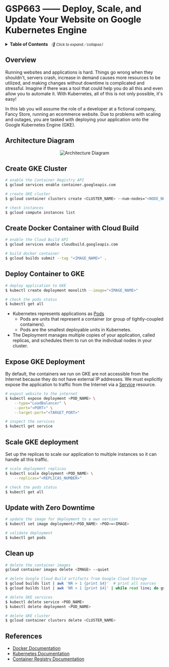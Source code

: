 # GSP663 —— Deploy, Scale, and Update Your Website on Google Kubernetes Engine

<details>
  <summary>
    <strong>Table of Contents</strong>
    <small><em>（🔎 Click to expand／collapse）</em></small>
  </summary>

- [Overview](#overview)
- [Architecture Diagram](#architecture-diagram)
- [Create GKE Cluster](#create-gke-cluster)
- [Create Docker Container with Cloud Build](#create-docker-container-with-cloud-build)
- [Deploy Container to GKE](#deploy-container-to-gke)
- [Expose GKE Deployment](#expose-gke-deployment)
- [Scale GKE deployment](#scale-gke-deployment)
- [Update with Zero Downtime](#update-with-zero-downtime)
- [Clean up](#clean-up)
- [References](#references)

</details>

## Overview

Running websites and applications is hard. Things go wrong when they shouldn't, servers crash, increase in demand causes more resources to be utilized, and making changes without downtime is complicated and stressful. Imagine if there was a tool that could help you do all this and even allow you to automate it. With Kubernetes, all of this is not only possible, it's easy!

In this lab you will assume the role of a developer at a fictional company, Fancy Store, running an ecommerce website. Due to problems with scaling and outages, you are tasked with deploying your application onto the Google Kubernetes Engine (GKE).

## Architecture Diagram

<div align="center">
  <img src="https://i.imgur.com/DmyTiM9.png" alt="Architecture Diagram">
</div>

## Create GKE Cluster

```bash
# enable the Container Registry API
$ gcloud services enable container.googleapis.com

# create GKE cluster
$ gcloud container clusters create <CLUSTER_NAME> --num-nodes="<NODE_NUMBER>"

# check instances
$ gcloud compute instances list
```

## Create Docker Container with Cloud Build

```bash
# enable the Cloud Build API
$ gcloud services enable cloudbuild.googleapis.com

# build docker container
$ gcloud builds submit --tag "<IMAGE_NAME>" .
```

## Deploy Container to GKE

```bash
# deploy application to GKE
$ kubectl create deployment monolith --image="<IMAGE_NAME>"

# check the pods status
$ kubectl get all
```

- Kubernetes represents applications as [Pods](https://kubernetes.io/docs/concepts/workloads/pods/)
  - Pods are units that represent a container (or group of tightly-coupled containers).
  - Pods are the smallest deployable units in Kubernetes.
- The Deployment manages multiple copies of your application, called replicas, and schedules them to run on the individual nodes in your cluster.

## Expose GKE Deployment

By default, the containers we run on GKE are not accessible from the Internet because they do not have external IP addresses. We must explicitly expose the application to traffic from the Internet via a [Service](https://kubernetes.io/docs/concepts/services-networking/service/) resource.

```bash
# expost website to the internet
$ kubectl expose deployment <POD_NAME> \
    --type="LoadBalancer" \
    --port="<PORT>" \
    --target-port="<TARGET_PORT>"

# inspect the services
$ kubectl get service
```

## Scale GKE deployment

Set up the replicas to scale our application to multiple instances so it can handle all this traffic.

```bash
# scale deployment replicas
$ kubectl scale deployment <POD_NAME> \
    --replicas="<REPLICAS_NUMBER>"

# check the pods status
$ kubectl get all
```

## Update with Zero Downtime

```bash
# update the image for deployment to a ewn version
$ kubectl set image deployment/<POD_NAME> <POD>=<IMAGE>

# validate deployment
$ kubectl get pods
```

## Clean up

```bash
# delete the container images
gcloud container images delete <IMAGE> --quiet

# delete Google Cloud Build artifacts from Google Cloud Storage
$ gcloud builds list | awk 'NR > 1 {print $4}'  # print all sources
$ gcloud builds list | awk 'NR > 1 {print $4}' | while read line; do gsutil rm $line; done

# delete GKE services
$ kubectl delete service <POD_NAME>
$ kubectl delete deployment <POD_NAME>

# delete GKE cluster
$ gcloud container clusters delete <CLUSTER_NAME>
```

## References

- [Docker Documentation](https://docs.docker.com/)
- [Kubernetes Documentation](https://kubernetes.io/docs/home/)
- [Container Registry Documentation](https://cloud.google.com/container-registry/docs)